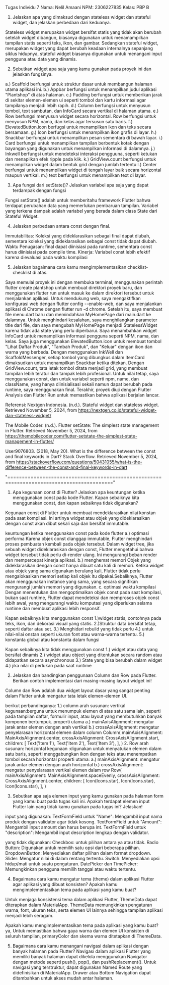Tugas Individu 7
Nama: Nelil Amaani
NPM: 2306227835
Kelas: PBP B

1.  Jelaskan apa yang dimaksud dengan stateless widget dan stateful widget, dan jelaskan perbedaan dari keduanya.

Stateless widget merupakan widget bersifat statis yang tidak akan berubah setelah widget dibangun, biasanya digunakan untuk menamampilkan tampilan statis seperti  teks, ikon, dan gambar. Sedangkan stateful widget, merupakan widget yang dapat berubah keadaan internalnya sepanjang siklus hidupnya, stateful widget biasanya digunakan untuk menangani input pengguna atau data yang dinamis. 


2.  Sebutkan widget apa saja yang kamu gunakan pada proyek ini dan jelaskan fungsinya.

a.) Scaffold berfungsi untuk struktur dasar untuk membangun halaman utama aplikasi ini.
b.) Appbar berfungsi untuk menampilkan judul aplikasi "Plantshop" di atas halaman.
c.) Padding berfungsi untuk memberikan jarak di sekitar elemen-elemen ui seperti tombol dan kartu informasi agar tampilanya menjadi lebih rapih.
d.) Column berfungsi untuk menyusun tombol, text sambutan, dan InfoCard secara vertikal di halaman utama.
e.) Row berfungsi menyusun widget secara horizontal. Row berfungsi untuk menyusun NPM, nama, dan kelas agar tersusun satu baris.
f.) ElevatedButton.icon berfugsi untuk menampilkan ikon dan teks secara bersamaan.
g.) Icon berfungsi untuk menampilkan ikon grafis di layar.
h.) Snackbar berfungsi untuk menampilkan pesan sementara di bawah layar.
i.) Card berfungsi untuk menampilkan tampilan berbentuk kotak dengan bayangan yang digunakan untuk menampilkan informasi di dalamnya.
j.) Inkwell berfungsi untuk mendeteksi interaksi pengguuna, seperti ketukan dan menapilkan efek ripple pada klik.
k.) GridView.count berfungsi untuk menampilkan widget dalam bentuk grid dengan jumlah tertentu
l.) Center berfungsi untuk menampilkan widget di tengah layar baik secara horizontal maupun vertikal.
m.) text berfungsi untuk menampilkan text di layar.

3. Apa fungsi dari setState()? Jelaskan variabel apa saja yang dapat terdampak dengan fungsi

Fungsi setState() adalah untuk memberitahu framework Flutter bahwa terdapat perubahan data yang memerlukan pembaruan tampilan. Variabel yang terkena dampak adalah variabel yang berada dalam class State dari Stateful Widget.


4. Jelaskan perbedaan antara const dengan final.

Immutabilitas: Koleksi yang dideklarasikan sebagai final dapat diubah, sementara koleksi yang dideklarasikan sebagai const tidak dapat diubah. 
Waktu Penugasan: final dapat diinisiasi pada runtime, sementara const harus diinisiasi pada compile time.
Kinerja: Variabel const lebih efektif karena dievaluasi pada waktu kompilasi


5. Jelaskan bagaimana cara kamu mengimplementasikan checklist-checklist di atas.

Saya memulai proyek ini dengan membuka terminal, menggunakan perintah flutter create plantshop untuk membuat direktori proyek baru, dan menggunakan flutter run untuk masuk ke dalam direktori tersebut untuk menjalankan aplikasi. Untuk mendukung web, saya mengaktifkan konfigurasi web dengan flutter config --enable-web, dan saya menjalankan aplikasi di Chrome dengan flutter run -d chrome. Setelah itu, saya membuat file menu.dart baru dan memindahkan MyHomePage dari main.dart ke dalamnya. Untuk menghindari kesalahan, saya menghilangkan parameter title dari file, dan saya mengubah MyHomePage menjadi StatelessWidget karena tidak ada state yang perlu diperbarui. Saya menambahkan widget InfoCard untuk menampilkan informasi pengguna seperti NPM, nama, dan kelas. Saya juga menggunakan ElevatedButton.icon untuk membuat tombol "Lihat Daftar Produk", "Tambah Produk", dan "Keluar" dengan ikon dan warna yang berbeda. Dengan menggunakan InkWell dan ScaffoldMessenger, setiap tombol yang dibungkus dalam ItemCard dimaksudkan untuk menampilkan Snackbar ketika ditekan. Dengan GridView.count, tata letak tombol ditata menjadi grid, yang membuat tampilan lebih teratur dan tampak lebih profesional. Untuk nilai tetap, saya menggunakan const, dan untuk variabel seperti npm, name, dan className, yang hanya diinisialisasi sekali namun dapat berubah pada runtime, saya menggunakan final. Terakhir, proyek diuji dengan Flutter Analysis dan Flutter Run untuk memastikan bahwa aplikasi berjalan lancar.

Referensi:
Nextgen Indonesia. (n.d.). Stateful widget dan stateless widget. Retrieved November 5, 2024, from https://nextgen.co.id/stateful-widget-dan-stateless-widget/

The Mobile Coder. (n.d.). Flutter setState: The simplest state management in Flutter. Retrieved November 5, 2024, from https://themobilecoder.com/flutter-setstate-the-simplest-state-management-in-flutter/

User9076803. (2018, May 20). What is the difference between the const and final keywords in Dart? Stack Overflow. Retrieved November 5, 2024, from https://stackoverflow.com/questions/50431055/what-is-the-difference-between-the-const-and-final-keywords-in-dart

"=========================================================================================="
1. Apa kegunaan const di Flutter? Jelaskan apa keuntungan ketika menggunakan const pada kode Flutter. Kapan sebaiknya kita menggunakan const, dan kapan sebaiknya tidak digunakan?

Kegunaan const di Flutter untuk membuat mendeklarasikan nilai konstan pada saat kompilasi. Ini artinya widget atau objek yang dideklarasikan dengan const akan dibut sekali saja dan bersifat immutable.

keuntungan ketika menggunakan const pada kode flutter
a.) optimasi performa
Karena objek const dianggap immutable, Flutter menghindari proses pembuatan kembali pada objek tersebut. Dalam widget tree, jika sebuah widget dideklarasikan dengan const, Flutter mengetahui bahwa widget tersebut tidak perlu di-render ulang. Ini mengurangi beban render dan mempercepat kinerja aplikasi.
b.) menghemat memori
Objek yang dideklarasikan dengan const hanya dibuat satu kali di memori. Ketika widget atau objek yang sama digunakan berulang kali, Flutter tidak perlu mengalokasikan memori setiap kali objek itu dipakai.Sebaliknya, Flutter akan menggunakan instance yang sama, yang secara signifikan mengurangi jumlah memori yang digunakan.
c. optimasi waktu kompilasi
Dengan menentukan dan mengoptimalkan objek const pada saat kompilasi, bukan saat runtime, Flutter dapat mendeteksi dan memproses objek const lebih awal, yang mengurangi waktu komputasi yang diperlukan selama runtime dan membuat aplikasi lebih responsif.

Kapan sebaiknya kita menggunakan const
1.)widget statis, contohnya pada teks, ikon, dan dekorasi visual yang statis.
2.)Struktur data bersifat tetap, seperti daftar atau set.
3.) Menghidari rebuild yang tidak perlu
4.) untuk nilai-nilai onstan seperti ukuran font atau warna-warna tertentu.
5.) konstanta global atau konstanta dalam fungsi

Kapan sebaiknya kita tidak menggunakan const
1.) widget atau data yang bersifat dinamis
2.) widget atau object yang ditentukan secara random atau didapatkan secara asynchronous
3.) State yang bisa berubah dalam widget
4.) jika nilai di perlukan pada saat runtime

2.  Jelaskan dan bandingkan penggunaan Column dan Row pada Flutter. Berikan contoh implementasi dari masing-masing layout widget ini!

Column dan Row adalah dua widget layout dasar yang sangat penting dalam Flutter untuk mengatur tata letak elemen-elemen UI.

berikut perbandinganya:
1.) column
arah susunan: vertikal
kegunaan:berguna untuk menumpuk elemen di atas satu sama lain, seperti pada tampilan daftar, formulir input, atau layout yang membutuhkan banyak komponen bertumpuk.
properti utama
a.) mainAxisAlignment: mengatur jarak antar elemen dengan arah vertikal
b.) crossAxisAlignment: mengatur penyelarasan horizontal elemen dalam 
column
Column(
  mainAxisAlignment: MainAxisAlignment.center,
  crossAxisAlignment: CrossAxisAlignment.start,
  children: [
    Text('Item 1'),
    Text('Item 2'),
    Text('Item 3'),
  ],
)
2. Row
arah susunan: horizontal
kegunaan :digunakan untuk menyatukan elemen dalam satu baris, seperti menggabungkan ikon dengan teks atau menempatkan tombol secara horizontal
properti utama:
a.) mainAxisAlignment: mengatur jarak antar elemen dengan arah horizontal
b.) crossAxisAlignment: mengatur penyelarasan vertikal elemen dalam row
Row(
  mainAxisAlignment: MainAxisAlignment.spaceEvenly,
  crossAxisAlignment: CrossAxisAlignment.center,
  children: [
    Icon(Icons.star),
    Icon(Icons.star),
    Icon(Icons.star),
  ],
)

3.  Sebutkan apa saja elemen input yang kamu gunakan pada halaman form yang kamu buat pada tugas kali ini. Apakah terdapat elemen input Flutter lain yang tidak kamu gunakan pada tugas ini? Jelaskan!

input yang digunakan:
TextFormField untuk "Name": Mengambil input nama produk dengan validator agar tidak kosong.
TextFormField untuk "Amount": Mengambil input amount dan harus berupa int.
TextFormField untuk "description": Mengambil input description lengkap dengan validator.

yang tidak digunakan:
Checkbox: untuk pilihan antara ya atau tidak.
Radio Button: Digunakan untuk memilih satu opsi dari beberapa pilihan.
DropdownButton: Menyediakan daftar pilihan dalam format dropdown.
Slider: Mengatur nilai di dalam rentang tertentu.
Switch: Menyediakan opsi hidup/mati untuk suatu pengaturan.
DatePicker dan TimePicker: Memungkinkan pengguna memilih tanggal atau waktu tertentu.

4.  Bagaimana cara kamu mengatur tema (theme) dalam aplikasi Flutter agar aplikasi yang dibuat konsisten? Apakah kamu mengimplementasikan tema pada aplikasi yang kamu buat?
 
Untuk menjaga konsistensi tema dalam aplikasi Flutter, ThemeData dapat diterapkan dalam MaterialApp. ThemeData memungkinkan pengaturan warna, font, ukuran teks, serta elemen UI lainnya sehingga tampilan aplikasi menjadi lebih seragam.

Apakah kamu mengimplementasikan tema pada aplikasi yang kamu buat?
ya, Untuk memastikan bahwa gaya warna dan elemen UI konsisten di seluruh tampilan, primaryColor dan skema warna ditetapkan di ThemeData.

5.  Bagaimana cara kamu menangani navigasi dalam aplikasi dengan banyak halaman pada Flutter?
Navigasi dalam aplikasi Flutter yang memiliki banyak halaman dapat dikelola menggunakan Navigator dengan metode seperti push(), pop(), dan pushReplacement().  Untuk navigasi yang terstruktur, dapat digunakan Named Route yang didefinisikan di MaterialApp. Drawer atau Bottom Navigation dapat ditambahkan untuk akses mudah antar halaman.



